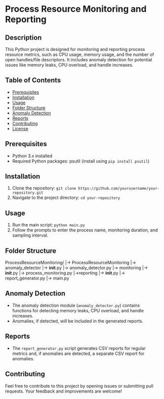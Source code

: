 # Process Resource Monitoring and Reporting

## Description
This Python project is designed for monitoring and reporting process resource metrics, such as CPU usage, memory usage, and the number of open handles/file descriptors. It includes anomaly detection for potential issues like memory leaks, CPU overload, and handle increases.

## Table of Contents
- [Prerequisites](#prerequisites)
- [Installation](#installation)
- [Usage](#usage)
- [Folder Structure](#folder-structure)
- [Anomaly Detection](#anomaly-detection)
- [Reports](#reports)
- [Contributing](#contributing)
- [License](#license)

## Prerequisites
- Python 3.x installed
- Required Python packages: psutil (install using `pip install psutil`)

## Installation
1. Clone the repository: `git clone https://github.com/yourusername/your-repository.git`
2. Navigate to the project directory: `cd your-repository`

## Usage
1. Run the main script: `python main.py`
2. Follow the prompts to enter the process name, monitoring duration, and sampling interval.

## Folder Structure
ProcessResourceMonitoring/
 |-> ProcessResourceMonitoring
   |-> anomaly_detector
     |-> __init__.py
     |-> anomaly_detector.py
   |-> monitoring
     |-> __init__.py
     |-> process_monitoring.py
   |->reporting
     |-> __init__.py
     |-> report_generator.py
|-> main.py

## Anomaly Detection
- The anomaly detection module (`anomaly_detector.py`) contains functions for detecting memory leaks, CPU overload, and handle increases.
- Anomalies, if detected, will be included in the generated reports.

## Reports
- The `report_generator.py` script generates CSV reports for regular metrics and, if anomalies are detected, a separate CSV report for anomalies.

## Contributing
Feel free to contribute to this project by opening issues or submitting pull requests. Your feedback and improvements are welcome!

